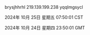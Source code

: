 brysjhhrhl 219.139.199.238 yqqlmgsycl

2024年 10月 25日 星期五 07:50:01 CST

2024年 10月 24日 星期四 23:50:01 GMT
